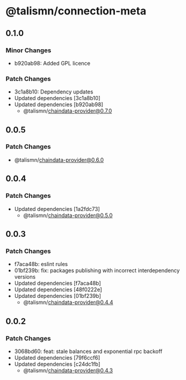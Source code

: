 # @talismn/connection-meta

## 0.1.0

### Minor Changes

- b920ab98: Added GPL licence

### Patch Changes

- 3c1a8b10: Dependency updates
- Updated dependencies [3c1a8b10]
- Updated dependencies [b920ab98]
  - @talismn/chaindata-provider@0.7.0

## 0.0.5

### Patch Changes

- @talismn/chaindata-provider@0.6.0

## 0.0.4

### Patch Changes

- Updated dependencies [1a2fdc73]
  - @talismn/chaindata-provider@0.5.0

## 0.0.3

### Patch Changes

- f7aca48b: eslint rules
- 01bf239b: fix: packages publishing with incorrect interdependency versions
- Updated dependencies [f7aca48b]
- Updated dependencies [48f0222e]
- Updated dependencies [01bf239b]
  - @talismn/chaindata-provider@0.4.4

## 0.0.2

### Patch Changes

- 3068bd60: feat: stale balances and exponential rpc backoff
- Updated dependencies [79f6ccf6]
- Updated dependencies [c24dc1fb]
  - @talismn/chaindata-provider@0.4.3
